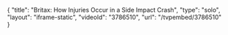 {
    "title": "Britax: How Injuries Occur in a Side Impact Crash",
    "type": "solo",
    "layout": "iframe-static",
    "videoId": "3786510",
    "url": "\/tvpembed\/3786510"
}